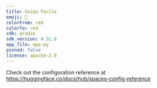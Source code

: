 ```yaml
---
title: Uniqa Facile
emoji: 🦀
colorFrom: red
colorTo: red
sdk: gradio
sdk_version: 4.31.0
app_file: app.py
pinned: false
license: apache-2.0
---
```


Check out the configuration reference at https://huggingface.co/docs/hub/spaces-config-reference
